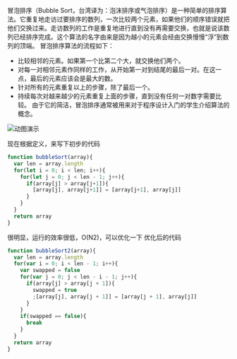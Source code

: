 

冒泡排序（Bubble Sort，台湾译为：泡沫排序或气泡排序）是一种简单的排序算法。它重复地走访过要排序的数列，一次比较两个元素，如果他们的顺序错误就把他们交换过来。走访数列的工作是重复地进行直到没有再需要交换，也就是说该数列已经排序完成。这个算法的名字由来是因为越小的元素会经由交换慢慢“浮”到数列的顶端。
冒泡排序算法的流程如下：
* 比较相邻的元素。如果第一个比第二个大，就交换他们两个。
* 对每一对相邻元素作同样的工作，从开始第一对到结尾的最后一对。在这一点，最后的元素应该会是最大的数。
* 针对所有的元素重复以上的步骤，除了最后一个。
* 持续每次对越来越少的元素重复上面的步骤，直到没有任何一对数字需要比较。
由于它的简洁，冒泡排序通常被用来对于程序设计入门的学生介绍算法的概念。

![动图演示](http://bubkoo.qiniudn.com/Bubble_sort_animation.gif)

现在根据定义，来写下初步的代码
```js
function bubbleSort(array){
  var len = array.length
  for(let i = 0; i < len; i++){
    for(let j = 0; j < len - 1; j++){
      if(array[j] > array[j+1]){
        [array[j], array[j+1]] = [array[j+1], array[j]]
      }
    }
  }
  return array
}
```
很明显，运行的效率很低，O(N2)，可以优化一下
优化后的代码
```js
function bubbleSort2(array){
  var len = array.length
  for(var i = 0; i < len - 1; i++){
    var swapped = false
    for(var j = 0; j < len - i - 1; j++){
      if(array[j] > array[j + 1]){
        swapped = true
        ;[array[j], array[j + 1]] = [array[j + 1], array[j]]
      }
    }
    if(swapped == false){
      break
    }
  }
  return array
}
```
